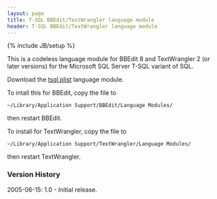 ```yaml
---
layout: page
title: T-SQL BBEdit/TextWrangler language module
header: T-SQL BBEdit/TextWrangler language module
---
```

{% include JB/setup %}

This is a codeless language module for BBEdit 8 and TextWrangler 2 (or later versions) for the Microsoft SQL Server T-SQL variant of SQL.

Download the [tsql.plist](tsql.plist) language module.

To intall this for BBEdit, copy the file to

`~/Library/Application Support/BBEdit/Language Modules/`

then restart BBEdit.

To install for TextWrangler, copy the file to

`~/Library/Application Support/TextWrangler/Language Modules/`

then restart TextWrangler.

### Version History
2005-06-15: 1.0 - Initial release.
